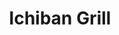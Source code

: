 ---
layout: place
title: "Ichiban Grill"
permalink: /alabama/albertville/ichiban-grill.html
stateAbbr: AL
stateName: Alabama
cityName: Albertville
place_id: ChIJ17Jjis8CiogRbPttLG5BDgk
photos:
  - name: >-
      places/ChIJ17Jjis8CiogRbPttLG5BDgk/photos/AeeoHcL-mOobtPiZnVKzno7BoyQ0n-3lKvMxPn01u08fMtzZFlvQ_RyVfWb7AqX9-Nr7iQrWgm2dWkO-TVDocZYRP1F4FOC4X1WQ-bSgplsK-gUZ-OVBk0xb_1XYE37z9bQALWGj113aqAe6IW85IF9FZCB9ZMkT--42JIVeHx4GRLO7f8FSz_MB-ztidjjdiWCVS43XCWjOUzmZM0R2VbG9n5HQIm8zihjnddMtigA4Kv3xSCRXJTMW_qW6Y8IsnmCxFAb4U5LWTd7FUsBMWHfwUilaVZJoL5kycyV2T7fcgGNFOaxJLWGwp0XQ8kV_pbDojZOW5H5Hq2sasPVKAboomSkiAyNTVkyZNrBmt0BhN-GedU8dPhycS05ezWv7n91uD94aLaHYCq3PGxhbijz_GFAKyxJg9an2mJTZQqwKLbhKVw
    widthPx: 4800
    heightPx: 2700
    authorAttributions:
      - displayName: Francisco Villarreal
        uri: https://maps.google.com/maps/contrib/117420947839976374793
        photoUri: >-
          https://lh3.googleusercontent.com/a/ACg8ocIcnV_kdzFwRsx6e-khASdZJbGJ-RFqNck8sYfqS_Y9wXxJO6Lz=s100-p-k-no-mo
    flagContentUri: >-
      https://www.google.com/local/imagery/report/?cb_client=maps_api_places.places_api&image_key=!1e10!2sCIHM0ogKEICAgID40dbPDA&hl=en-US
    googleMapsUri: >-
      https://www.google.com/maps/place//data=!3m4!1e2!3m2!1sCIHM0ogKEICAgID40dbPDA!2e10!4m2!3m1!1s0x888a02cf8a63b2d7:0x90e416e2c6dfb6c
  - name: >-
      places/ChIJ17Jjis8CiogRbPttLG5BDgk/photos/AeeoHcIsA4CXJyCnE1Qgdrk3G1Poklx0fWrqKJeVH4ANhNbIktfU0NNM7PNVbeH4q03Low2p5fi5wSaEBjhWr_G0lCxLgO0ejDqf1tLUaW35RRJU5DwqS75byCb2IreD7r70tcDPHVF52Crk_t6JnGVSTtVbNLMzJmj1EYavoNj45i1E8ZumHoUXU6bxJ_bu4U4kT8R_IhV5Vg2KfUUUffFFKQcJrUjwA9MddDetWjnqEc7dh6ePs9l_32IMJYFTrnNxQ0JTgfhJXjEw7D-WyLiMmutFnDJ067p0swhD4h71nMUZ-pvUy_gGQJAKv80bKw00R83ekN6fepxcuPlx0psyvfvCTckY0UyaykHB9aicjbq4gRkVXsGLke4NpuDyB0oI7Z5Q_kVkUVPn5GCIZNNs1RTN51swtjJi36cxy2OwdqZVCWs
    widthPx: 4160
    heightPx: 2080
    authorAttributions:
      - displayName: Russ “Big R” Mathis
        uri: https://maps.google.com/maps/contrib/108913868836474447157
        photoUri: >-
          https://lh3.googleusercontent.com/a-/ALV-UjU3bnNyTOk9prDgAQMppeDHUUA6Zqhc1W2rU3MhWfIPuStirc_Bkg=s100-p-k-no-mo
    flagContentUri: >-
      https://www.google.com/local/imagery/report/?cb_client=maps_api_places.places_api&image_key=!1e10!2sCIHM0ogKEICAgIDsmOy2nAE&hl=en-US
    googleMapsUri: >-
      https://www.google.com/maps/place//data=!3m4!1e2!3m2!1sCIHM0ogKEICAgIDsmOy2nAE!2e10!4m2!3m1!1s0x888a02cf8a63b2d7:0x90e416e2c6dfb6c
  - name: >-
      places/ChIJ17Jjis8CiogRbPttLG5BDgk/photos/AeeoHcLZ6O09uLeV5ET6W4PKqFbEQlC9q6q5najTIeUguVWHCIgLCSNUsMSLfCHd6ub59eCI4aRJAp4TeqIQPVJQWyYvcO1pbmgv6rNN__0n9izMFr-eWlnke6NeQz9X-uhVXRFPPcdkc401bpyAdkDi41dQYDzYS3bMKn92fTEpAux2L4XO6G6ZqqiaMB0BZvPY_wGtWVU4U3PSMcSXfQ3kWGvu0-foeJfvBWOObmZOxJMP2SH_jdCL8CGYYhwsoQANY-X1ydszceYVvmgKQ2rSiuRDW5c9yfeHfKOQAL5MDeDhGyqpjyKq-mGuQi82y9rQPqXcBYmz382iTm3LsjxkWk1M9tVF-UUK6hQWKGATljL-5LPtuFrhik1dOypUn79TdkJrWiofJIglW0koZU8TxXnFs0rlfOcR43RE0FQUbpZuDhA
    widthPx: 3024
    heightPx: 4032
    authorAttributions:
      - displayName: Lilli Buchanan
        uri: https://maps.google.com/maps/contrib/101067872538941607943
        photoUri: >-
          https://lh3.googleusercontent.com/a-/ALV-UjV4b140OXWuP3q03_xbBzv3bkdrpk-DUu2uQwOydHke8krVMrM5FA=s100-p-k-no-mo
    flagContentUri: >-
      https://www.google.com/local/imagery/report/?cb_client=maps_api_places.places_api&image_key=!1e10!2sCIHM0ogKEICAgIDJtO28hAE&hl=en-US
    googleMapsUri: >-
      https://www.google.com/maps/place//data=!3m4!1e2!3m2!1sCIHM0ogKEICAgIDJtO28hAE!2e10!4m2!3m1!1s0x888a02cf8a63b2d7:0x90e416e2c6dfb6c
  - name: >-
      places/ChIJ17Jjis8CiogRbPttLG5BDgk/photos/AeeoHcK2bY-mHND6L6l584Ns0uU5ls62KKjSKS_4WjgOKBqRbLi2jVXDbP1qgJ8xQEQ00uD4UZSijm9d1k7cQyUv94wIdN9EgqRNqhHdu56fOJRkC2IJ3YKqMS0p5BooW50-G4zicm0gySiWt2o9DJGwkwJGA_jO1JSO8AE_m_HZKbK8Rl1KmQBhAHfARwqY0oKrVKY2fTN2HrVnNLYhI1T9bZAfxsdPSO5Et72UFxj01Q2TgodSd4EDAv-TZk2AsxLeZHuhtHDPxttTsxXhv60gijm15nGx8KZkebwAWbU7UQ4r4rRXRPC05jp3gA67I0Icqh95NZrEnsxT_57n3aT0Ra8zo5ChySnkBKF1bQFAk8Sg0_eQlpl26A611x1ZvF6ffFyyIFWlN-pFMGEExhbLc87N_g7dSnkrYHMg51ici3ELR30
    widthPx: 4032
    heightPx: 3024
    authorAttributions:
      - displayName: james adams
        uri: https://maps.google.com/maps/contrib/113906200028671292252
        photoUri: >-
          https://lh3.googleusercontent.com/a-/ALV-UjU8Jcc3B11La_yGumu_9BKKQFOqHOZGz0TTq4FMzQRM6OGIgE0=s100-p-k-no-mo
    flagContentUri: >-
      https://www.google.com/local/imagery/report/?cb_client=maps_api_places.places_api&image_key=!1e10!2sCIHM0ogKEICAgIClo_X45QE&hl=en-US
    googleMapsUri: >-
      https://www.google.com/maps/place//data=!3m4!1e2!3m2!1sCIHM0ogKEICAgIClo_X45QE!2e10!4m2!3m1!1s0x888a02cf8a63b2d7:0x90e416e2c6dfb6c
  - name: >-
      places/ChIJ17Jjis8CiogRbPttLG5BDgk/photos/AeeoHcIGeVuDh4aiSmHuUwp0pdNjh9xvGZBEkUmyAzhJXrXwlydda00GTWRKx9Oi_bPwboCnxMxv16kGNiL3p0ZzfKQNBsRBYuUhRVIf2Y9q2yNLvQzI8D7WJ6cLFUrCV_JVzzNxXTYCF7gbidOEPh0eX-wN4gYu5AstGjCv9lSBlpKCd5xmP0E7Hgk5Hrl1mCOoK5sD6_BNQHq0_2PsznXOhziKB-NiQuMw_ymr38Bq1cF3H3rH5NC0ARzXuP_B7SwBcNURJ3Tr3oxpsNtm2KfuqgJAjDU4mSgyxYsSKZPPdCLKbVqHRTGOj7VfSzQFgsFOJgXEa8e_CusZPRZ7fbp_uwhzpeFKpIxbrzdq_joLoBkxV7Cj5pGw8whRouuO5BdmgP1pW6DqXqfsjiPhRsiRrrMbfcK_vn2HNoAh5_8xo6x0Wop2
    widthPx: 3024
    heightPx: 4032
    authorAttributions:
      - displayName: Bama PC Services INC
        uri: https://maps.google.com/maps/contrib/116560676102817985396
        photoUri: >-
          https://lh3.googleusercontent.com/a-/ALV-UjWPlnBovZz6s9hD3qQ3K-7Dvnf0lR8yy_v1OEtWSt-ABvXeChGaBg=s100-p-k-no-mo
    flagContentUri: >-
      https://www.google.com/local/imagery/report/?cb_client=maps_api_places.places_api&image_key=!1e10!2sCIHM0ogKEICAgIDh85WfhAE&hl=en-US
    googleMapsUri: >-
      https://www.google.com/maps/place//data=!3m4!1e2!3m2!1sCIHM0ogKEICAgIDh85WfhAE!2e10!4m2!3m1!1s0x888a02cf8a63b2d7:0x90e416e2c6dfb6c
  - name: >-
      places/ChIJ17Jjis8CiogRbPttLG5BDgk/photos/AeeoHcLhX6n_GhV0IzoLM3pCRKcYU3JuBwuLufvcLUBgZ7sNaKhZl97vHKV5doxCJSx1ICZyB9ToAhnrwk-DbzLVHhkyCYn2SwMzaZW8FzsHXP3Df-c81qAOEC0M4GiJo_ODAQh9VBYyifnZWniSvw2W2oTRsd2tW2p0Jhoq-Iz9OAKYVWtgEjTSIdi1bsfonYdgQYFZ4M_8DD_r0CyXnMteoCuYQyfwhdhb-Rdg8bPGrUrALcugeGJj1PIMw6NCaWrBXsOt8OmZK6N_mR08b1k9Cm3oZ8pRit7Xqcz1oyWuGRjKXEPzI4o6o77h7vfsMaW_Z7M93MZzBVcEUgizDuNZsASyl2xq7rlJ7zCdvbkWg3CJqSeqFRFujaC4NdLnmsgQgGI-09b0YljQ9oDqcbqV5uzaB9UXe1Ef7R1DB2D3dx9J4g
    widthPx: 3456
    heightPx: 4608
    authorAttributions:
      - displayName: Justin Coppett
        uri: https://maps.google.com/maps/contrib/103703305897372042418
        photoUri: >-
          https://lh3.googleusercontent.com/a-/ALV-UjVcI_rSqtha-MOgvczrHn7qcnTl_p8jxjAbPhNm_6fS1M_rSPwJzA=s100-p-k-no-mo
    flagContentUri: >-
      https://www.google.com/local/imagery/report/?cb_client=maps_api_places.places_api&image_key=!1e10!2sCIHM0ogKEICAgIDEmLrlSA&hl=en-US
    googleMapsUri: >-
      https://www.google.com/maps/place//data=!3m4!1e2!3m2!1sCIHM0ogKEICAgIDEmLrlSA!2e10!4m2!3m1!1s0x888a02cf8a63b2d7:0x90e416e2c6dfb6c
  - name: >-
      places/ChIJ17Jjis8CiogRbPttLG5BDgk/photos/AeeoHcIEf75OQR-AtAj0VaWg1b1SGXopOqCCnXnKda5-KUJfWgRm2Vk1GbCrlMhTUeHtI3qsQWHSHkfm3dsGPCLIl5wEcDR9-zbIG3IR6paPXPTSvl1CzwC2AHlZfRlw9WDiV1gHa_8IST8qt6foYuqpncP5f0wRG-sAGTnG3NRmegApvKMqu5vtySwcW9_E8JeeEool4_J1x4E9wXhIEDz-6z07hSYMNPO-23RyfeuydnCoymJiMFuUxS1gxHbfHK5C5zijQzTmBoXh4-ZlHdRPlNi4E_W9DpeEUGdZcOEiPim2mwW6oISmv-In2_i2mnW32YBMkEv2VReGL7vvTQJf5FrBDeQOu9Voxvmi-8fJ5WM80hX2_HTUA_EZAdupGQ2rHhe6EP9jyqVrzLHGXZmC3MYO_WH-_l0hKsH1Q8ko4sNfLH0
    widthPx: 3000
    heightPx: 4000
    authorAttributions:
      - displayName: Maryjane Villanueva
        uri: https://maps.google.com/maps/contrib/112100297599580777855
        photoUri: >-
          https://lh3.googleusercontent.com/a/ACg8ocIvwDcAI2T-1Idngk5svE1S4C33eXVtONlurWVu5Fh_cBPpRms=s100-p-k-no-mo
    flagContentUri: >-
      https://www.google.com/local/imagery/report/?cb_client=maps_api_places.places_api&image_key=!1e10!2sCIHM0ogKEICAgIDqlr368QE&hl=en-US
    googleMapsUri: >-
      https://www.google.com/maps/place//data=!3m4!1e2!3m2!1sCIHM0ogKEICAgIDqlr368QE!2e10!4m2!3m1!1s0x888a02cf8a63b2d7:0x90e416e2c6dfb6c
  - name: >-
      places/ChIJ17Jjis8CiogRbPttLG5BDgk/photos/AeeoHcK6Sa4kF6yQ4CGnat-jrElLlN7MCPzX0WtKxnig0OXcXV8tKYyIKpPboaKCP8IM0KuRuI7KqEXr0IuLC1LIquzxuJdqSb6ljljWN817VeJGKczUPPjcLUbiFa50ei0utqyC-QLcuVCaFuyYFDq22Ss8F-au3SjFXGfuiFy0SDZ1X2UpMoyhs_t5V_-PeT6ZHCbjUKGRJNIZKLW0wm3B1AHa3I-zVdYaCWj78YvGiyrUHBt42uM3-kj1fFqk2RGsE4P7anMMBTmdwNIq6VBNzTMAZPexCu97CJXVFd-f0SFrCENMGabk9elXRahg2cFlhg8h6lU7uZQShZdhTiYOaqrcDtGeCzRZd5OKfN-9YwRBYlNmfzEkt5EQhnoHAjW9OYIjrFIr8yr4boDaf-Vo_8aQDjusDwQ5Aml2avnOOAvsrg
    widthPx: 4032
    heightPx: 3024
    authorAttributions:
      - displayName: james adams
        uri: https://maps.google.com/maps/contrib/113906200028671292252
        photoUri: >-
          https://lh3.googleusercontent.com/a-/ALV-UjU8Jcc3B11La_yGumu_9BKKQFOqHOZGz0TTq4FMzQRM6OGIgE0=s100-p-k-no-mo
    flagContentUri: >-
      https://www.google.com/local/imagery/report/?cb_client=maps_api_places.places_api&image_key=!1e10!2sCIHM0ogKEICAgIClo_X4FQ&hl=en-US
    googleMapsUri: >-
      https://www.google.com/maps/place//data=!3m4!1e2!3m2!1sCIHM0ogKEICAgIClo_X4FQ!2e10!4m2!3m1!1s0x888a02cf8a63b2d7:0x90e416e2c6dfb6c
  - name: >-
      places/ChIJ17Jjis8CiogRbPttLG5BDgk/photos/AeeoHcI8BQ0GIrj4OaPDe8UhXjxvGPuHDNrwnfUeZQNeoK_t-QSq13UT5dRnACD-RpeGatpklvIniOdaVaz9LquXsXQ3FQcxsn0qQRyu044DjKOC7p-AhB_Ba4WZsPlYio9qIB7zg0qC6NAU4ppYnglEwk4pgFzEqf_e3MwXPQIBMbj3CUOVUvlviBPC9BVKj0dxNhTzdVC0VeTp3N_D8x2o74_8GxYo2r7NmwUS_W6XNfCZZoVDAQd6yUTUcrdD1gjD7cdh2jC7WULWutFMcfnwMOf4JGuJM1jz7uo0i1U3tUUmb3EIhb3qzhsJ6KqHnxxiRnjqRjp6DeOLKoszaU7EZLOioYKHP1oUmzILL8sSAAlqKPX6wTAzrru92Y89bGftlx_eaBZeDKgUpJ5Kjyq-sZc663g7yJ7Jm-PXpGVnER4jIN2y
    widthPx: 3024
    heightPx: 4032
    authorAttributions:
      - displayName: Casual Difference
        uri: https://maps.google.com/maps/contrib/110391923578531939239
        photoUri: >-
          https://lh3.googleusercontent.com/a-/ALV-UjXz5-fABPUcxcsWJK1mz-5FVx7OUIFjqK7WYyfhI_oxHx2E73bA=s100-p-k-no-mo
    flagContentUri: >-
      https://www.google.com/local/imagery/report/?cb_client=maps_api_places.places_api&image_key=!1e10!2sCIHM0ogKEICAgICp3dXUpwE&hl=en-US
    googleMapsUri: >-
      https://www.google.com/maps/place//data=!3m4!1e2!3m2!1sCIHM0ogKEICAgICp3dXUpwE!2e10!4m2!3m1!1s0x888a02cf8a63b2d7:0x90e416e2c6dfb6c
  - name: >-
      places/ChIJ17Jjis8CiogRbPttLG5BDgk/photos/AeeoHcIsKYiVZpe_CnZgtL6CzPvV9ktYsQB3THqagva1iQeLAxJDAzcf1_PKuXufhSIWSzvnqiIiuNFkqfA-4_S2SQLjj-8BRGJUrJEBJhWMaCzGtQFFwCRN18m-8lt0wdg7kVTsGe5l4p6A2hsLOKJUZZ_2FMnpkb9o3ywgSe3pAWOZBfcLsFdZENCn5QW_mKlT3eStNREfZiIxx0wCz4mPnuqKDIP2koQ1fxgguUdreWWCaERQM3wDveiEIa1ssa_Tk1gLILy4JUSB0ElCZhPKQoVCoQrWbjLtYW84yNQzCatY96KoRoho8OiAmUK4zEnmJ13s5Uuvo9eRG27xT9Uxv7fwOzIOEMWsV5hG9xplYKEJ9FcWdb0VW38O5hHnQUjf3yG9ZRbbe1JHyoEETqlmTekMUwvcp6G1Xn2xtfD887k
    widthPx: 3024
    heightPx: 4032
    authorAttributions:
      - displayName: Emily Richards
        uri: https://maps.google.com/maps/contrib/109881238063272397461
        photoUri: >-
          https://lh3.googleusercontent.com/a-/ALV-UjWbHcUEpuPNjstDXRUu5QG_sdOWdIJQIMDfEEiihXeKhrHKnSnkLg=s100-p-k-no-mo
    flagContentUri: >-
      https://www.google.com/local/imagery/report/?cb_client=maps_api_places.places_api&image_key=!1e10!2sCIHM0ogKEICAgICO9v73Sg&hl=en-US
    googleMapsUri: >-
      https://www.google.com/maps/place//data=!3m4!1e2!3m2!1sCIHM0ogKEICAgICO9v73Sg!2e10!4m2!3m1!1s0x888a02cf8a63b2d7:0x90e416e2c6dfb6c
address: 8835 US-431, Albertville, AL 35950, USA
street: 8835 US-431
city: Albertville
state: AL
zip: '35950'
country: USA
neighborhood: null
latitude: '34.284756'
longitude: '-86.230890'
accessibility_options:
  wheelchairAccessibleParking: true
  wheelchairAccessibleEntrance: true
  wheelchairAccessibleRestroom: true
  wheelchairAccessibleSeating: true
business_status: OPERATIONAL
name: Ichiban Grill
google_maps_links:
  directionsUri: >-
    https://www.google.com/maps/dir//''/data=!4m7!4m6!1m1!4e2!1m2!1m1!1s0x888a02cf8a63b2d7:0x90e416e2c6dfb6c!3e0
  placeUri: https://maps.google.com/?cid=652530937462913900
  writeAReviewUri: >-
    https://www.google.com/maps/place//data=!4m3!3m2!1s0x888a02cf8a63b2d7:0x90e416e2c6dfb6c!12e1
  reviewsUri: >-
    https://www.google.com/maps/place//data=!4m4!3m3!1s0x888a02cf8a63b2d7:0x90e416e2c6dfb6c!9m1!1b1
  photosUri: >-
    https://www.google.com/maps/place//data=!4m3!3m2!1s0x888a02cf8a63b2d7:0x90e416e2c6dfb6c!10e5
primary_type: Japanese Restaurant
opening_hours:
  regular: null
  current: null
secondary_opening_hours:
  regular:
    weekdayDescriptions: null
    type: null
  current:
    weekdayDescriptions: null
    type: null
phone: null
price_level: null
price_range: null
rating: null
rating_count: 0
website: null
description: null
reviews: null
parking_options: null
payment_options: null
allow_dogs: null
curbside_pickup: null
delivery: null
dine_in: null
good_for_children: null
good_for_groups: null
good_for_sports: null
live_music: null
menu_for_children: null
outdoor_seating: null
reservable: null
restroom: null
serves_beer: null
serves_breakfast: null
serves_brunch: null
serves_cocktails: null
serves_coffee: null
serves_dinner: null
serves_dessert: null
serves_lunch: null
serves_vegetarian_food: null
serves_wine: null
takeout: null

---